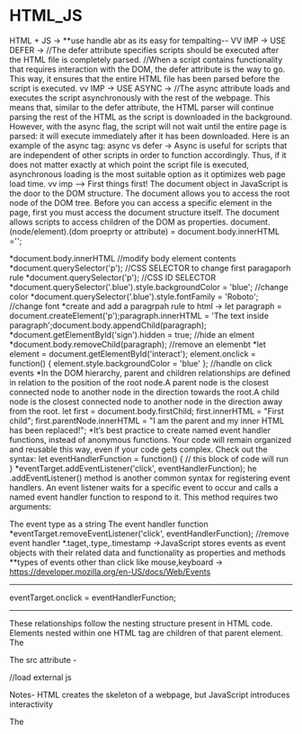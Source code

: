 # HTML_JS

HTML + JS ->
**use handle abr as its easy for tempalting--
VV IMP -> USE DEFER -> <script src="example.js" defer></script>  //The defer attribute specifies scripts should be executed after the HTML file is completely parsed. //When a script contains functionality that requires interaction with the DOM, the defer attribute is the way to go. This way, it ensures that the entire HTML file has been parsed before the script is executed.
vv IMP -> USE ASYNC -> <script src="example.js" async></script> //The async attribute loads and executes the script asynchronously with the rest of the webpage. This means that, similar to the defer attribute, the HTML parser will continue parsing the rest of the HTML as the script is downloaded in the background. However, with the async flag, the script will not wait until the entire page is parsed: it will execute immediately after it has been downloaded. Here is an example of the async tag:
async vs defer -> Async is useful for scripts that are independent of other scripts in order to function accordingly. Thus, if it does not matter exactly at which point the script file is executed, asynchronous loading is the most suitable option as it optimizes web page load time.
vv imp --> First things first! The document object in JavaScript is the door to the DOM structure. The document allows you to access the root node of the DOM tree. Before you can access a specific element in the page, first you must access the document structure itself. The document allows scripts to access children of the DOM as properties.
document.(node/element).(dom proeprty or attribute) = document.body.innerHTML ='';

*document.body.innerHTML //modify body element contents
*document.querySelector('p'); //CSS SELECTOR to change first paragaporh rule
*document.querySelector('p'); //CSS ID SELECTOR
*document.querySelector('.blue').style.backgroundColor = 'blue'; //change color
*document.querySelector('.blue').style.fontFamily = 'Roboto'; //change font
*create and add a paragrpah rule to html -> let paragraph = document.createElement('p');paragraph.innerHTML = 'The text inside paragraph';document.body.appendChild(paragraph);
*document.getElementById('sign').hidden = true; //hide an elment 
*document.body.removeChild(paragraph); //remove an elemenbt
*let element = document.getElementById('interact'); element.onclick = function() { element.style.backgroundColor = 'blue' }; //handle on click events
*In the DOM hierarchy, parent and children relationships are defined in relation to the position of the root node.A parent node is the closest connected node to another node in the direction towards the root.A child node is the closest connected node to another node in the direction away from the root.
let first = document.body.firstChild;
first.innerHTML = "First child";
first.parentNode.innerHTML = "I am the parent and my inner HTML has been replaced!";
*It’s best practice to create named event handler functions, instead of anonymous functions. Your code will remain organized and reusable this way, even if your code gets complex. Check out the syntax:
let eventHandlerFunction = function() {
  // this block of code will run
}
*eventTarget.addEventListener('click', eventHandlerFunction); 
he .addEventListener() method is another common syntax for registering event handlers. An event listener waits for a specific event to occur and calls a named event handler function to respond to it. This method requires two arguments:

The event type as a string
The event handler function
*eventTarget.removeEventListener('click', eventHandlerFunction); //remove event handler
*.taget,.type,.timestamp ->JavaScript stores events as event objects with their related data and functionality as properties and methods
**types of events other than click  like mouse,keyboard -> https://developer.mozilla.org/en-US/docs/Web/Events



-----
eventTarget.onclick = eventHandlerFunction;


-------------------
These relationships follow the nesting structure present in HTML code. Elements nested within one HTML tag are children of that parent element.
The <script> element allows you to add JavaScript code inside an HTML file. Below, the <script> element embeds valid JavaScript code:
<h1>This is an embedded JS example</h1>
<script>
  function Hello() {
    alert ('Hello World');
  }
</script>


The src attribute -
 <script src=/exampleScript.js> </script> //load external js
 
 
 Notes-
 HTML creates the skeleton of a webpage, but JavaScript introduces interactivity

The <script> element has an opening and closing tag. You can embed JavaScript code inside the opening and closing <script> tags.

You link to external JavaScript files with the src attribute in the opening <script> tag.

By default, scripts are loaded and executed as soon as the HTML parser encounters them in the HTML file, preventing the HTML parser from proceeding to parse the rest of the page elements.

The defer attribute ensures that the entire HTML file has been parsed before the script is executed.

The async flag will allow the HTML parser to continue parsing as the script is being downloaded, but will execute immediately after it has been downloaded.

--------------------------------------------------------------------------------------
DOM ->browser converts html to dom so scripting language can alter it->
 https://s3.amazonaws.com/codecademy-content/courses/dom/dom_revision_1.svg
 https://s3.amazonaws.com/codecademy-content/courses/dom/dom_revision_6.svg
 https://s3.amazonaws.com/codecademy-content/courses/dom/dom_revision_5.svg
 
 //The DOM is a language-agnostic structure implemented by browsers to allow for web scripting languages, like JavaScript, to access, modify, and update the structure of an HTML web page in an organized way.For this reason, we like to think of the DOM as the link between an HTML web page and scripting languages.
 
 Node types->https://www.w3schools.com/jsref/prop_node_nodetype.asp
 
 Nodes and Elements in the DOM - As mentioned, a node is the equivalent of each family member in a family tree. A node is an intersecting point in a tree that also contains data.
 https://s3.amazonaws.com/codecademy-content/courses/dom/dom_revision_2.svg
 There are nine different types of node objects in the DOM tree. In our diagram, the node objects with the sharp-edge rectangles are of the type Element, while the rounded edge rectangles are of type Text, because they represent the text inside the HTML paragraph elements.

When trying to modify a web page, the script will mostly interact with the DOM nodes of type element. Elements are the building units of HTML web pages, they contain everything between an opening tag and a closing tag. If the tag is a self-closing tag, then that is the element itself.

Attributes of Element Node -->https://s3.amazonaws.com/codecademy-content/courses/dom/dom_revision_4.svg


--Congratulations on completing our introduction to the Document Object Model, or DOM, as a structure!

Let’s review what you’ve learned so far:

The DOM is a structural model of a web page that allows for scripting languages to access that page.
The system of organization in the DOM mimics the nesting structure of an HTML document.
Elements nested within another are referred to as the children of that element. The element they are nested within is called the parent element of those elements.
The DOM also allows access to the regular attributes of an HTML element such as its style, id, etc.


-->JS + DOM----------------------------
https://s3.amazonaws.com/codecademy-content/courses/dom/dom_revision_6.svg
https://developer.mozilla.org/en-US/docs/Web/API/Document

First things first! The document object in JavaScript is the door to the DOM structure. The document allows you to access the root node of the DOM tree. Before you can access a specific element in the page, first you must access the document structure itself. The document allows scripts to access children of the DOM as properties.

For example, if you wanted to access the <body> element in your script, you could access it as a property of the document by typing document.body. This property will return the body element of that DOM.
When using the DOM in your script to access an HTML element, you also have access to all of that element’s properties.so you can modify content using its proeprty -> document.body.innerHTML = 'The cat loves the dog.';


-> ACCESS ELEMENT USING CSS SELECTION ->
document.querySelector('p');
The .querySelector() method allows us to specify a CSS selector and then returns the first element that matches that selector. The following code would return the first paragraph in the document.
document.querySelector('p'); //RETURN FIRST PARAGH IN THE document.
*You can also use other CSS selectors such as an element’s . class or its # ID.

other way -> document.getElementById('bio').innerHTML = 'The description';


review--
The document keyword grants access to the root of the DOM in JavaScript
The DOM Interface allows you to select a specific element with CSS selectors by using the .querySelector() method
You can also access an element directly by its ID with .getElementById()
The .innerHTML and .style properties allow you to modify an element by changing its contents or style respectively
You can create, append, and remove elements by using the .createElement(),.appendChild() and .removeChild() methods respectively
The .onclick property can add interactivity to a DOM element based on a click event


------------------events and events handler--------------
After a specific event fires on a specific element in the document object model (or DOM), an event handler function can be created to run as a response. In this lesson, we will learn about event handler functions that modify and update DOM elements after an event fires.
https://s3.amazonaws.com/codecademy-content/courses/javascript-dom-events/Sorting_course_book_image.svg


example-
let eventTarget = document.getElementById('targetElement');

eventTarget.onclick = function() {
  // this block of code will run
}
-------
DOM EVENTS WITH JAVASCRIPT
Review
Congrats, you completed the lesson! Now you’ve learned about JavaScript events and you can leverage these events on the DOM to create interactivity with event handlers.

Let’s review what you’ve learned:

JavaScript engines register events as objects with properties and methods associated with them.
Event handlers are registered as properties of their event object.
Event object properties like .target, .type, and .timeStamp are used to provide information about the event.
The .addEventListener() method can be used to add multiple event handler functions to a single event.
The .removeEventListener() method stops specific event handlers from “listening” for specific events firing.
